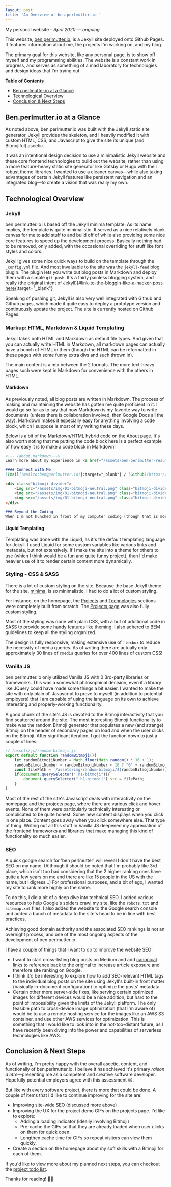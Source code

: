 ```yaml
---
layout: post
title: 'An Overview of ben.perlmutter.io '
---
```


My personal website - *April 2020 — ongoing*

This website, [ben.perlmutter.io](http://ben.perlmutter.io/), is a Jekyll site deployed onto Github Pages. It features information about me, the projects I'm working on, and my blog. 

The primary goal for this website, like any personal page, is to show off myself and my programming abilities. The website is a constant work in progress, and serves as something of a mad laboratory for technologies and design ideas that I'm trying out. 

<!--more-->

**Table of Contents**
  - [Ben.perlmutter.io at a Glance](#benperlmutterio-at-a-glance)
  - [Technological Overview](#technological-overview)
  - [Conclusion & Next Steps](#conclusion--next-steps)

## Ben.perlmutter.io at a Glance
As noted above, ben.perlmutter.io was built with the Jekyll static site generator. Jekyll provides the skeleton, and I heavily modified it with custom HTML, CSS, and Javascript to give the site its unique (and Bitmojiful) ascetic.

It was an intentional design decision to use a minimalistic Jekyll website and these core frontend technologies to build out the website, rather than using a more feature-heavy static site generator like Gatsby or Hugo with their robust theme libraries. I wanted to use a cleaner canvas—while also taking advantages of certain  Jekyll features like persistent navigation and an integrated blog—to create a vision that was really my own. 

## Technological Overview
### Jekyll 
ben.perlmutter.io is based off the Jekyll minima template. As its name implies, the template is quite minimalistic. It served as a nice relatively blank canvas for me to add stuff to and build off of while also providing some nice core features to speed up the development process. Basically nothing had to be removed, only added, with the occasional overriding for stuff like font styles and colors.

Jekyll gives some nice quick ways to build on the template through the `_config.yml` file. And most invaluable to the site was the  `jekyll-feed` blog plugin. The plugin lets you write out blog posts in Markdown and deploy them with a simple `git push`. It's a fairly painless blogging system, and really (the original intent of Jekyll)[[#link-to-the-bloggin-like-a-hacker-post-here](https://tom.preston-werner.com/2008/11/17/blogging-like-a-hacker.html){:target="_blank"}

Speaking of pushing git, Jekyll is also very well integrated with Github and Github pages, which made it quite easy to deploy a prototype version and continuously update the project. The site is currently hosted on Github Pages.

### Markup: HTML, Markdown & Liquid Templating
Jekyll takes both HTML and Markdown as default file types. And given that you can actually write HTML in Markdown, all markdown pages can actually have a bunch of HTML in them (though the HTML can be reformatted in these pages with some funny extra divs and such thrown in). 

The main content is a mix between the 2 formats. The more text-heavy pages such were kept in Markdown for convenience with the others in HTML.

#### Markdown 
As previously noted, all blog posts are written in Markdown.  The process of making and maintaining the website has gotten me quite proficient in it. I would go so far as to say that now Markdown is my favorite way to write documents (unless there is collaboration involved, then Google Docs all the way). Markdown makes it especially easy for anything involving a code block, which I suppose is most of my writing these days.

Below is a bit of the Markdown/HTML hybrid code on the [About page](https://ben.perlmutter.io/about.html). It's also worth noting that me putting the code block here is a perfect example of how easy it is to make a code block in Markdown! 
```md
<!-- /about.markdown -->
Learn more about my experience in <a href="/assets/ben-perlmutter-resume.pdf" target="_blank" title="Ben Perlmutter resume">my resume</a>.

#### Connect with Me
[Email](mailto:ben@perlmutter.io){:target="_blank"} / [Github](https://github.com/bpmutter){:target="_blank"} / [LinkedIn](https://www.linkedin.com/in/ben-perlmutter-a410228a/){:target="_blank"} / [Twitter](https://twitter.com/bpmutter){:target="_blank"}

<div class="bitmoji-divider">
    <img src="/assets/img/01-bitmoji-neutral.png" class="bitmoji-divider__bitmoji">
    <img src="/assets/img/01-bitmoji-neutral.png" class="bitmoji-divider__bitmoji">
    <img src="/assets/img/01-bitmoji-neutral.png" class="bitmoji-divider__bitmoji">
</div>

### Beyond the Coding
When I'm not hunched in front of my computer coding (though that is most of my life these days), I like to read, practice yoga...
```

#### Liquid Templating 
Templating was done with the Liquid, as it's the default templating language for Jekyll. I used Liquid for some custom variables like various links and metadata, but not extensively. If I make the site into a theme for others to use (which I think would be a fun and quite funny project), then I'd make heavier use of it to render certain content more dynamically.

### Styling - CSS & SASS
There is a lot of custom styling on the site. Because the base Jekyll theme for the site, [minima](https://github.com/jekyll/minima), is so minimalistic, I had to do a lot of custom styling. 

For instance, on the homepage, the [Projects](https://ben.perlmutter.io/#projects) and [Technologies](https://ben.perlmutter.io/#technologies) sections were completely built from scratch. The [Projects page](https://ben.perlmutter.io/projects) was also fully custom styling. 

Most of the styling was done with plain CSS, with a but of additional code in SASS to provide some handy features like theming. I also adhered to BEM guidelines to keep all the styling organized. 

The design is fully responsive, making extensive use of `flexbox` to reduce the necessity of media queries. As of writing there are actually only approximately 30 lines of `@media` queries for over 400 lines of custom CSS! 

### Vanilla JS 
ben.perlmutter.io only utilized Vanilla JS with 0 3rd-party libraries or frameworks. This was a somewhat philosophical decision, even if a library like JQuery could have made some things a bit easier. I wanted to make the site with only plain ol' Javascript to prove to myself (in addition to potential employers) that I am capable of using the language on its own to achieve interesting and properly-working functionality. 

A good chunk of the site's JS is devoted to the Bitmoji interactivity that you find scattered around the site. The most interesting Bitmoji functionality to make was the random Bitmoji generator that populates a new (and strange) Bitmoji on the header of secondary pages on load and when the user clicks on the Bitmoji. After significant iteration, I got the function down to just a couple of lines: 
```js
// /assets/js/random-bitmoji.js
export default function randomBitmoji(){
    let randomBitmojiNumber = Math.floor(Math.random() * 16 + 1);
    randomBitmojiNumber = randomBitmojiNumber < 10 ? "0" + randomBitmojiNumber : randomBitmojiNumber;
    const filePath = `/assets/img/random-bitmoji/${randomBitmojiNumber}.png`;
    if(document.querySelector(".h1-bitmoji")){
        document.querySelector(".h1-bitmoji").src = filePath;
    }
}
```

Most of the rest of the site's Javascript deals with interactivity on the homepage and the projects page, where there are various click and hover events. None of them were particularly technically interesting or complicated to be quite honest. Some new content displays when you click in one place. Content goes away when you click somewhere else. That type of thing. Writing out all this stuff in Vanilla JS deepened my appreciation of the frontend frameworks and libraries that make managing this kind of functionality so much easier. 

### SEO 
A quick google search for 'ben perlmutter' will reveal I don't have the best SEO on my name. (Although it should be noted that I'm probably like 3rd place, which isn't too bad considering that the 2 higher ranking ones have quite a few years on me and there are like 15 people in the US with the name, but I digress...) For professional purposes, and a bit of ego, I wanted my site to rank more highly on the name. 

To do this, I did a bit of a deep dive into technical SEO. I added various resources to help Google's spiders crawl my site, like the `robots.txt` and `sitemap.xml` files. I also added the website to the Google search console and added a bunch of metadata to the site's head to be in line with best practices. 

Achieving good domain authority and the associated SEO rankings is not an overnight process, and one of the most ongoing aspects of the development of ben.perlmutter.io. 

I have a couple of things that I want to do to improve the website SEO: 
* I want to start cross-listing blog posts on Medium and add [canonical links](https://moz.com/learn/seo/canonicalization) to reference back to the original to increase article exposure and therefore site ranking on Google. 
* I think it'd be interesting to explore how to add SEO-relevant HTML tags to the individual blog posts on the site using Jekyll's built-in front matter (basically in-document configuration) to optimize the posts' metadata. 
* Certain other more server-side fixes, like serving certain optimized images for different devices would be a nice addition, but hard to the point of impossibility given the limits of the Jekyll platform. The only feasible path to cross-device image optimization (that I'm aware of) would be to use a remote hosting service for the images like an AWS S3 container, and use other AWS services for optimization. This is something that I would like to look into in the not-too-distant future, as I have recently been diving into the power and capabilities of serverless technologies like AWS. 

## Conclusion & Next Steps
As of writing, I'm pretty happy with the overall ascetic, content, and functionally of ben.perlmutter.io. I believe it has achieved it's primary *raison d'etre*—presenting me as a competent and creative software developer. Hopefully potential employers agree with this assessment 😉.

But like with every software project, there is more that could be done. A couple of items that I'd like to continue improving for the site are: 
* Improving site-wide SEO (discussed more above)
* Improving the UX for the project demo GIFs on the projects page. I'd like to explore: 
  * Adding a loading indicator (ideally involving Bitmoji)
  * Pre-cache the GIFs so that they are already loaded when user clicks on them for quick open. 
  * Lengthen cache time for GIFs so repeat visitors can view them quickly. 
* Create a section on the homepage about my soft skills with a Bitmoji for each of them. 

If you'd like to view more about my planned next steps, you can checkout the [project todo list](https://github.com/bpmutter/ben.perlmutter.io/blob/master/_todo/project-todo.md). 

Thanks for reading! ✌🏼

